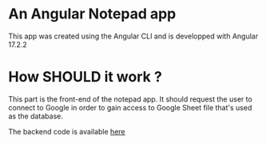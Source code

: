 # An Angular Notepad app

This app was created using the Angular CLI and is developped with Angular 17.2.2

# How SHOULD it work ?

This part is the front-end of the notepad app.
It should request the user to connect to Google in order to gain access to Google Sheet file that's used as the database.

The backend code is available [here]('https://github.com/pablodimuzio/NotePad-Backend/')